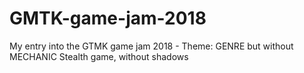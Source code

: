 # GMTK-game-jam-2018
My entry into the GTMK game jam 2018 - Theme: GENRE but without MECHANIC
Stealth game, without shadows

